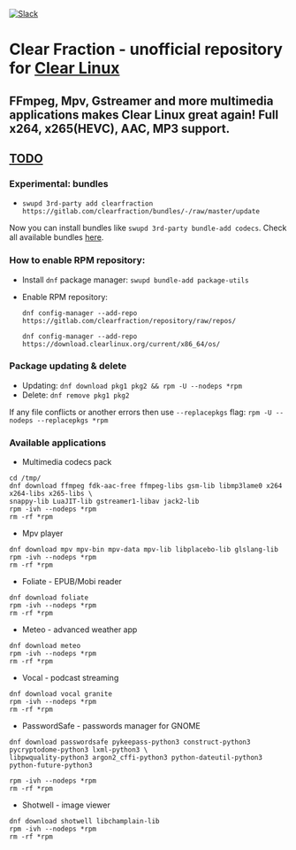 [![Slack](https://img.shields.io/badge/Community-Slack-orange.svg)](https://join.slack.com/t/linuxgangclub/shared_invite/enQtODYyNDMzNTIzMzYzLWJjYWYxNjBiNGZmYzc1MWIyYmIxZGQxNzRkOGUzNTdkY2NmZTJmOGQ3OWI0YTkzMDU2NGNlMGRmNTA2YWNjMzk)

# Clear Fraction - unofficial repository for [Clear Linux](https://clearlinux.org/)
## FFmpeg, Mpv, Gstreamer and more multimedia applications makes Clear Linux great again! Full x264, x265(HEVC), AAC, MP3 support.

## [TODO](https://github.com/clearfraction/distribution/projects/1)

### Experimental: bundles

* `swupd 3rd-party add clearfraction https://gitlab.com/clearfraction/bundles/-/raw/master/update`

Now you can install bundles like `swupd 3rd-party bundle-add codecs`. Check all available bundles [here](https://github.com/clearfraction/bundles/tree/master/configs). 



### How to enable RPM repository:

* Install `dnf` package manager: `swupd bundle-add package-utils`
* Enable RPM repository:

  `dnf config-manager --add-repo https://gitlab.com/clearfraction/repository/raw/repos/`
  
  `dnf config-manager --add-repo https://download.clearlinux.org/current/x86_64/os/`


### Package updating & delete

* Updating: `dnf download pkg1 pkg2 && rpm -U --nodeps *rpm`
* Delete: `dnf remove pkg1 pkg2`

If any file conflicts or another errors then use `--replacepkgs` flag: `rpm -U --nodeps --replacepkgs *rpm`

### Available applications

* Multimedia codecs pack

```
cd /tmp/
dnf download ffmpeg fdk-aac-free ffmpeg-libs gsm-lib libmp3lame0 x264 x264-libs x265-libs \
snappy-lib LuaJIT-lib gstreamer1-libav jack2-lib
rpm -ivh --nodeps *rpm
rm -rf *rpm
```

* Mpv player

```
dnf download mpv mpv-bin mpv-data mpv-lib libplacebo-lib glslang-lib
rpm -ivh --nodeps *rpm
rm -rf *rpm
```

* Foliate - EPUB/Mobi reader

```
dnf download foliate
rpm -ivh --nodeps *rpm
rm -rf *rpm
```

* Meteo - advanced weather app

```
dnf download meteo
rpm -ivh --nodeps *rpm
rm -rf *rpm
```

* Vocal - podcast streaming

```
dnf download vocal granite
rpm -ivh --nodeps *rpm
rm -rf *rpm
```

* PasswordSafe - passwords manager for GNOME

```
dnf download passwordsafe pykeepass-python3 construct-python3 pycryptodome-python3 lxml-python3 \
libpwquality-python3 argon2_cffi-python3 python-dateutil-python3 python-future-python3

rpm -ivh --nodeps *rpm
rm -rf *rpm
```

* Shotwell - image viewer

```
dnf download shotwell libchamplain-lib
rpm -ivh --nodeps *rpm
rm -rf *rpm
```
